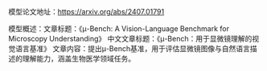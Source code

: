 模型论文地址：https://arxiv.org/abs/2407.01791

模型概述：文章标题：《μ-Bench: A Vision-Language Benchmark for Microscopy Understanding》
中文文章标题：《μ-Bench：用于显微镜理解的视觉语言基准》
文章内容：提出μ-Bench基准，用于评估显微镜图像与自然语言描述的理解能力，涵盖生物医学领域任务。
